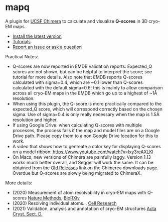 # mapq

A plugin for <a href="https://www.cgl.ucsf.edu/chimera/">UCSF Chimera</a> to calculate and visualize <strong>Q-scores</strong> in 3D cryo-EM maps.


* <a href="https://github.com/gregdp/mapq/wiki/MapQ-Install">Install the latest version</a>
* [Tutorials](https://github.com/gregdp/mapq/tree/master/tutorials)
* [Report an issue or ask a question](https://github.com/gregdp/mapq/issues)

Practical Notes:
* Q-scores are now reported in EMDB validation reports. Expected_Q scores are not shown, but can be helpful to interpret the score; see tutorial for more details. Also note that EMDB reports Q-scores calculated with sigma=0.4, which are ~0.1 lower than Q-scores calculated with the default sigma=0.6; this is mainly to allow comparison across all cryo-EM maps in the EMDB which go up to a highest of ~1Å resolution.
* When using this plugin, the Q-score is more practically compared to the expected_Q score, which will correspond correctly based on the chosen sigma. Use of sigma=0.4 is only really necessary when the map is 1.5Å resolution and higher.
* If using Google Drive: when calculating Q-scores with multiple processes, the process fails if the map and model files are on a Google Drive path. Please copy them to a non Google Drive location for this to work.
* A video that shows how to genreate a color key for displaying Q-scores on a model ribbon: https://www.youtube.com/watch?v=lxy3reAXLKI
* On Macs, new versions of Chimera are painfully laggy. Version 1.13 works much better overall, and Segger will work the same. It can be obtained from the <a href=https://www.cgl.ucsf.edu/chimera/olddownload.html>Old Releases</a> link on the Chimerea downloads page. Overdue but Q-scores are slowly being migrated to ChimeraX.

More details:
* (2020) Measurement of atom resolvability in cryo-EM maps with Q-scores <a href="https://www.nature.com/articles/s41592-020-0731-1" target="_blank">Nature Methods</a>, <a href="https://www.biorxiv.org/content/10.1101/722991v2" target="_blank">BioRXiv</a>
* (2020) Resolving individual atoms... <a href="https://www.nature.com/articles/s41422-020-00432-2">Cell Research</a>
* (2021) Validation, analysis and annotation of cryo-EM structures <a href="https://onlinelibrary.wiley.com/iucr/doi/10.1107/S2059798321006069">Acta Cryst. Sect. D.</a>
